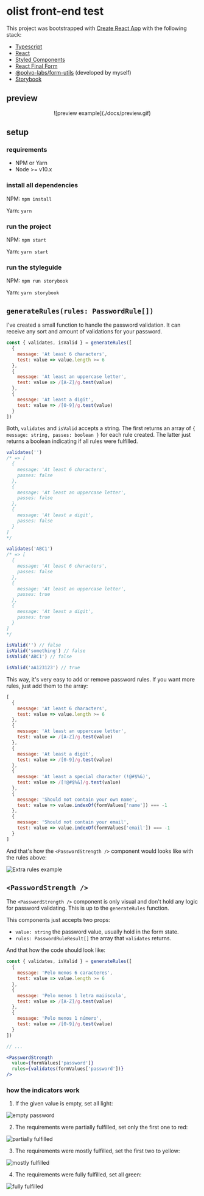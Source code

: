 # olist front-end test

This project was bootstrapped with [Create React App](https://github.com/facebook/create-react-app)
with the following stack:

- [Typescript](https://www.typescriptlang.org/)
- [React](https://reactjs.org/)
- [Styled Components](https://styled-components.com/)
- [React Final Form](https://github.com/final-form/react-final-form)
- [@polvo-labs/form-utils](https://github.com/polvo-labs/form-utils) (developed by myself)
- [Storybook](https://storybook.js.org/)

## preview

<p style="text-align: center">
  ![preview example](./docs/preview.gif)
</p>

## setup

### requirements

- NPM or Yarn
- Node >= v10.x

### install all dependencies

NPM: `npm install`

Yarn: `yarn`

### run the project

NPM: `npm start`

Yarn: `yarn start`

### run the styleguide

NPM: `npm run storybook`

Yarn: `yarn storybook`

## `generateRules(rules: PasswordRule[])`

I've created a small function to handle the password validation. It can receive any sort and amount of validations for
your password.

```js
const { validates, isValid } = generateRules([
  {
    message: 'At least 6 characters',
    test: value => value.length >= 6
  },
  {
    message: 'At least an uppercase letter',
    test: value => /[A-Z]/g.test(value)
  },
  {
    message: 'At least a digit',
    test: value => /[0-9]/g.test(value)
  }
])
```

Both, `validates` and `isValid` accepts a string. The first returns an array of `{ message: string, passes: boolean }` for
each rule created. The latter just returns a boolean indicating if all rules were fulfilled.

```js
validates('') 
/* => [
  {
    message: 'At least 6 characters',
    passes: false
  },
  {
    message: 'At least an uppercase letter',
    passes: false
  },
  {
    message: 'At least a digit',
    passes: false
  }
]
*/

validates('ABC1')
/* => [
  {
    message: 'At least 6 characters',
    passes: false
  },
  {
    message: 'At least an uppercase letter',
    passes: true
  },
  {
    message: 'At least a digit',
    passes: true
  }
]
*/
```

```js
isValid('') // false
isValid('something') // false
isValid('ABC1') // false

isValid('aA123123') // true
```

This way, it's very easy to add or remove password rules. If you want more rules, just add them to the array:

```js
[
  {
    message: 'At least 6 characters',
    test: value => value.length >= 6
  },
  {
    message: 'At least an uppercase letter',
    test: value => /[A-Z]/g.test(value)
  },
  {
    message: 'At least a digit',
    test: value => /[0-9]/g.test(value)
  },
  {
    message: 'At least a special character (!@#$%&)',
    test: value => /[!@#$%&]/g.test(value)
  },
  {
    message: 'Should not contain your own name',
    test: value => value.indexOf(formValues['name']) === -1
  },
  {
    message: 'Should not contain your email',
    test: value => value.indexOf(formValues['email']) === -1
  }
]
```

And that's how the `<PasswordStrength />` component would looks like with the rules above:

![Extra rules example](./docs/extra-rules.png)

## `<PasswordStrength />`

The `<PasswordStrength />` component is only visual and don't hold any logic for password validating. This is up to
the `generateRules` function.

This components just accepts two props:

- `value: string` the password value, usually hold in the form state.
- `rules: PasswordRuleResult[]` the array that `validates` returns.

And that how the code should look like:

```jsx
const { validates, isValid } = generateRules([
  {
    message: 'Pelo menos 6 caracteres',
    test: value => value.length >= 6
  },
  {
    message: 'Pelo menos 1 letra maiúscula',
    test: value => /[A-Z]/g.test(value)
  },
  {
    message: 'Pelo menos 1 número',
    test: value => /[0-9]/g.test(value)
  }
])

// ...

<PasswordStrength
  value={formValues['password']}
  rules={validates(formValues['password'])}
/>
```

### how the indicators work

1. If the given value is empty, set all light:

![empty password](./docs/rules1.png)

2. The requirements were partially fulfilled, set only the first one to red:

![partially fulfilled](./docs/rules2.png)

3. The requirements were mostly fulfilled, set the first two to yellow:

![mostly fulfilled](./docs/rules3.png)

4. The requirements were fully fulfilled, set all green:

![fully fulfilled](./docs/rules4.png)
